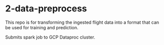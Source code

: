 
# 2-data-preprocess

This repo is for transforming the ingested flight data into a format that can be used for training and prediction.

Submits spark job to GCP Dataproc cluster.
